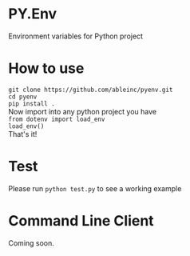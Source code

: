# PY.Env
Environment variables for Python project

# How to use
```git clone https://github.com/ableinc/pyenv.git``` <br />
```cd pyenv``` <br />
```pip install .``` <br />
Now import into any python project you have <br />
```from dotenv import load_env```<br />
```load_env()```<br />
That's it!

# Test
Please run ```python test.py``` to see a working example

# Command Line Client
Coming soon.
